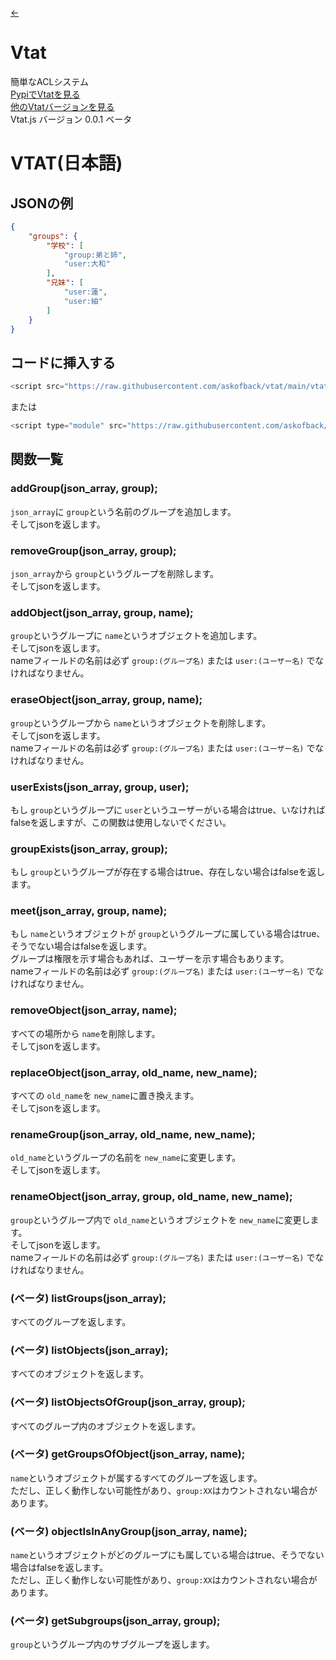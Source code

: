 [<-](https://github.com/askofback/Vtat-Docs/blob/main/README.md)
# Vtat
簡単なACLシステム<br>
[PypiでVtatを見る](https://pypi.org/project/vtat/)<br>
[他のVtatバージョンを見る](https://github.com/askofback)<br>
Vtat.js バージョン 0.0.1 ベータ

# VTAT(日本語)

## JSONの例
```json
{
    "groups": {
        "学校": [
            "group:弟と姉",
            "user:大和"
        ],
        "兄妹": [
            "user:蓮",
            "user:紬"
        ]
    }
}
```

## コードに挿入する
```javascript
<script src="https://raw.githubusercontent.com/askofback/vtat/main/vtat.js"></script>
```
または
```javascript
<script type="module" src="https://raw.githubusercontent.com/askofback/vtat/main/vtat.js"></script>
```

## 関数一覧

### addGroup(json_array, group);
`json_array`に `group`という名前のグループを追加します。<br>
そしてjsonを返します。

### removeGroup(json_array, group);
`json_array`から `group`というグループを削除します。<br>
そしてjsonを返します。

### addObject(json_array, group, name);
`group`というグループに `name`というオブジェクトを追加します。<br>
そしてjsonを返します。<br>
nameフィールドの名前は必ず `group:(グループ名)` または `user:(ユーザー名)` でなければなりません。

### eraseObject(json_array, group, name);
`group`というグループから `name`というオブジェクトを削除します。<br>
そしてjsonを返します。<br>
nameフィールドの名前は必ず `group:(グループ名)` または `user:(ユーザー名)` でなければなりません。

### userExists(json_array, group, user);
もし `group`というグループに `user`というユーザーがいる場合はtrue、いなければfalseを返しますが、この関数は使用しないでください。

### groupExists(json_array, group);
もし `group`というグループが存在する場合はtrue、存在しない場合はfalseを返します。

### meet(json_array, group, name);
もし `name`というオブジェクトが `group`というグループに属している場合はtrue、そうでない場合はfalseを返します。<br>
グループは権限を示す場合もあれば、ユーザーを示す場合もあります。<br>
nameフィールドの名前は必ず `group:(グループ名)` または `user:(ユーザー名)` でなければなりません。

### removeObject(json_array, name);
すべての場所から `name`を削除します。<br>
そしてjsonを返します。

### replaceObject(json_array, old_name, new_name);
すべての `old_name`を `new_name`に置き換えます。<br>
そしてjsonを返します。

### renameGroup(json_array, old_name, new_name);
`old_name`というグループの名前を `new_name`に変更します。<br>
そしてjsonを返します。

### renameObject(json_array, group, old_name, new_name);
`group`というグループ内で `old_name`というオブジェクトを `new_name`に変更します。<br>
そしてjsonを返します。<br>
nameフィールドの名前は必ず `group:(グループ名)` または `user:(ユーザー名)` でなければなりません。

### (ベータ) listGroups(json_array);
すべてのグループを返します。

### (ベータ) listObjects(json_array);
すべてのオブジェクトを返します。

### (ベータ) listObjectsOfGroup(json_array, group);
すべてのグループ内のオブジェクトを返します。

### (ベータ) getGroupsOfObject(json_array, name);
`name`というオブジェクトが属するすべてのグループを返します。<br>
ただし、正しく動作しない可能性があり、`group:XX`はカウントされない場合があります。

### (ベータ) objectIsInAnyGroup(json_array, name);
`name`というオブジェクトがどのグループにも属している場合はtrue、そうでない場合はfalseを返します。<br>
ただし、正しく動作しない可能性があり、`group:XX`はカウントされない場合があります。

### (ベータ) getSubgroups(json_array, group);
`group`というグループ内のサブグループを返します。
